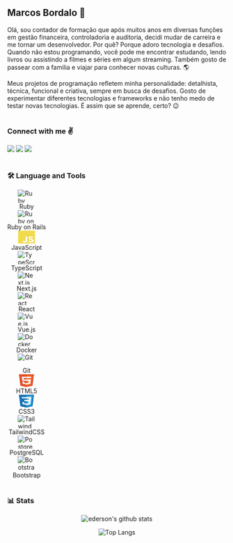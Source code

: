 ## **Marcos Bordalo** 👋

Olá, sou contador de formação que após muitos anos em diversas funções em gestão financeira, controladoria e auditoria, decidi mudar de carreira e me tornar um desenvolvedor. Por quê? Porque adoro tecnologia e desafios. Quando não estou programando, você pode me encontrar estudando, lendo livros ou assistindo a filmes e séries em algum streaming. Também gosto de passear com a familia e viajar para conhecer novas culturas. 🌎

Meus projetos de programação refletem minha personalidade: detalhista, técnica, funcional e criativa, sempre em busca de desafios. Gosto de experimentar diferentes tecnologias e frameworks e não tenho medo de testar novas tecnologias. É assim que se aprende, certo? 😉

#
### **Connect with me ✌️**

<a href = "mailto:mhbordalo@gmail.com"><img src="https://img.shields.io/badge/-Gmail-%23333?style=for-the-badge&logo=gmail&logoColor=white" target="_blank"></a>
<a href="https://www.linkedin.com/in/marcos-bordalo-1458bb127/" target="_blank"><img src="https://img.shields.io/badge/-LinkedIn-%230077B5?style=for-the-badge&logo=linkedin&logoColor=white" target="_blank"></a>
<a href="https://instagram.com/mhbordalo" target="_blank"><img src="https://img.shields.io/badge/-Instagram-%23E4405F?style=for-the-badge&logo=instagram&logoColor=white" target="_blank"></a>
#

### **🛠️ Language and Tools**

<div style="display: flex; flex-wrap: wrap; gap: 24px; align-items: flex-start;">
  <div style="display: flex; flex-direction: column; align-items: center;">
    <img alt="Ruby" height="30" width="40" src="https://cdn.jsdelivr.net/gh/devicons/devicon/icons/ruby/ruby-original.svg" />
    <span>Ruby</span>
    <img alt="Ruby on Rails" height="30" width="40" src="https://cdn.jsdelivr.net/gh/devicons/devicon/icons/rails/rails-plain.svg" />
    <span>Ruby on Rails</span>
    <img alt="JavaScript" height="30" width="40" src="https://raw.githubusercontent.com/devicons/devicon/master/icons/javascript/javascript-plain.svg" />
    <span>JavaScript</span>
    <img alt="TypeScript" height="30" width="40" src="https://cdn.jsdelivr.net/gh/devicons/devicon/icons/typescript/typescript-original.svg" />
    <span>TypeScript</span>
    <img alt="Next.js" height="30" width="40" src="https://cdn.jsdelivr.net/gh/devicons/devicon@latest/icons/nextjs/nextjs-original.svg" />
    <span>Next.js</span>
    <img alt="React" height="30" width="40" src="https://cdn.jsdelivr.net/gh/devicons/devicon/icons/react/react-original.svg" />
    <span>React</span>
    <img alt="Vue.js" height="30" width="40" src="https://cdn.jsdelivr.net/gh/devicons/devicon/icons/vuejs/vuejs-original.svg" />
    <span>Vue.js</span>
    <img alt="Docker" height="30" width="40" src="https://cdn.jsdelivr.net/gh/devicons/devicon@latest/icons/docker/docker-plain-wordmark.svg" />
    <span>Docker</span>
    <img alt="Git" height="30" width="40" src="https://cdn.jsdelivr.net/gh/devicons/devicon/icons/git/git-original.svg" />
    <span>Git</span>
    <img alt="HTML5" height="30" width="40" src="https://raw.githubusercontent.com/devicons/devicon/master/icons/html5/html5-original.svg" />
    <span>HTML5</span>
    <img alt="CSS3" height="30" width="40" src="https://raw.githubusercontent.com/devicons/devicon/master/icons/css3/css3-original.svg" />
    <span>CSS3</span>
    <img alt="TailwindCSS" height="30" width="40" src="https://cdn.jsdelivr.net/gh/devicons/devicon@latest/icons/tailwindcss/tailwindcss-original.svg" />
    <span>TailwindCSS</span>
    <img alt="PostgreSQL" height="30" width="40" src="https://cdn.jsdelivr.net/gh/devicons/devicon@latest/icons/postgresql/postgresql-original.svg" />
    <span>PostgreSQL</span>
    <img alt="Bootstrap" height="35" width="40" src="https://cdn.jsdelivr.net/gh/devicons/devicon/icons/bootstrap/bootstrap-original.svg" />
    <span>Bootstrap</span>
  </div>
</div>

#
### 📊 Stats

<div align="center">

![ederson's github stats](https://github-readme-stats.vercel.app/api?username=mhbordalo&show_icons=true&theme=radical)

![Top Langs](https://github-readme-stats.vercel.app/api/top-langs/?username=mhbordalo&theme=dark)

</div>
